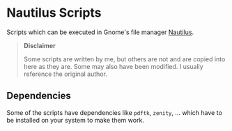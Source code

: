 # Nautilus Scripts

Scripts which can be executed in Gnome's file manager [Nautilus](https://fedoramagazine.org/integrating-scripts-nautilus/).

> **Disclaimer**
>
> Some scripts are written by me, but others are not and are copied into here as they are. Some may also have been modified. I usually reference the original author.

## Dependencies

Some of the scripts have dependencies like `pdftk`, `zenity`, ... which have to be installed on your system to make them work.
